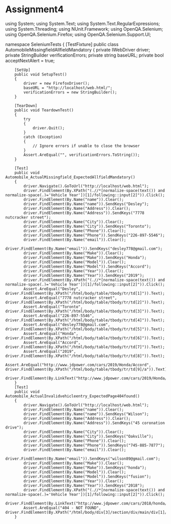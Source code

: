 # Assignment4
using System;
using System.Text;
using System.Text.RegularExpressions;
using System.Threading;
using NUnit.Framework;
using OpenQA.Selenium;
using OpenQA.Selenium.Firefox;
using OpenQA.Selenium.Support.UI;

namespace SeleniumTests
{
    [TestFixture]
    public class AutomobileMissingfieldAllfieldMandatory
    {
        private IWebDriver driver;
        private StringBuilder verificationErrors;
        private string baseURL;
        private bool acceptNextAlert = true;

        [SetUp]
        public void SetupTest()
        {
            driver = new FirefoxDriver();
            baseURL = "http://localhost/web.html/";
            verificationErrors = new StringBuilder();
        }

        [TearDown]
        public void TeardownTest()
        {
            try
            {
                driver.Quit();
            }
            catch (Exception)
            {
                // Ignore errors if unable to close the browser
            }
            Assert.AreEqual("", verificationErrors.ToString());
        }

        [Test]
        public void Automobile_ActualMissingfield_ExpectedAllfieldMandatory()
        {
            driver.Navigate().GoToUrl("http://localhost/web.html");
            driver.FindElement(By.XPath("(.//*[normalize-space(text()) and normalize-space(.)='Vehicle Year'])[1]/following::input[2]")).Click();
            driver.FindElement(By.Name("name")).Clear();
            driver.FindElement(By.Name("name")).SendKeys("Desley");
            driver.FindElement(By.Name("Address")).Clear();
            driver.FindElement(By.Name("Address")).SendKeys("7778 nutcracker street");
            driver.FindElement(By.Name("City")).Clear();
            driver.FindElement(By.Name("City")).SendKeys("Toronto");
            driver.FindElement(By.Name("Phone")).Clear();
            driver.FindElement(By.Name("Phone")).SendKeys("226-897-5546");
            driver.FindElement(By.Name("email")).Clear();
            driver.FindElement(By.Name("email")).SendKeys("desley778@gmail.com");
            driver.FindElement(By.Name("Make")).Clear();
            driver.FindElement(By.Name("Make")).SendKeys("Honda");
            driver.FindElement(By.Name("Model")).Clear();
            driver.FindElement(By.Name("Model")).SendKeys("Accord");
            driver.FindElement(By.Name("Year")).Clear();
            driver.FindElement(By.Name("Year")).SendKeys("2019");
            driver.FindElement(By.XPath("(.//*[normalize-space(text()) and normalize-space(.)='Vehicle Year'])[1]/following::input[2]")).Click();
            Assert.AreEqual("Desley", driver.FindElement(By.XPath("/html/body/table/tbody/tr/td[1]")).Text);
            Assert.AreEqual("7778 nutcracker street", driver.FindElement(By.XPath("/html/body/table/tbody/tr/td[2]")).Text);
            Assert.AreEqual("Toronto", driver.FindElement(By.XPath("/html/body/table/tbody/tr/td[3]")).Text);
            Assert.AreEqual("226-897-5546", driver.FindElement(By.XPath("/html/body/table/tbody/tr/td[4]")).Text);
            Assert.AreEqual("desley778@gmail.com", driver.FindElement(By.XPath("/html/body/table/tbody/tr/td[5]")).Text);
            Assert.AreEqual("Honda", driver.FindElement(By.XPath("/html/body/table/tbody/tr/td[6]")).Text);
            Assert.AreEqual("Accord", driver.FindElement(By.XPath("/html/body/table/tbody/tr/td[7]")).Text);
            Assert.AreEqual("2019", driver.FindElement(By.XPath("/html/body/table/tbody/tr/td[8]")).Text);
            Assert.AreEqual("http://www.jdpower.com/cars/2019/Honda/Accord", driver.FindElement(By.XPath("/html/body/table/tbody/tr/td[9]/a")).Text);
            driver.FindElement(By.LinkText("http://www.jdpower.com/cars/2019/Honda/Accord")).Click();
        }
        [Test]
        public void Automobile_ActualInvalidvehicleentry_ExpectedPage404found()
        {
            driver.Navigate().GoToUrl("http://localhost/web.html");
            driver.FindElement(By.Name("name")).Clear();
            driver.FindElement(By.Name("name")).SendKeys("Wilson");
            driver.FindElement(By.Name("Address")).Clear();
            driver.FindElement(By.Name("Address")).SendKeys("45 coronation drive");
            driver.FindElement(By.Name("City")).Clear();
            driver.FindElement(By.Name("City")).SendKeys("Oakville");
            driver.FindElement(By.Name("Phone")).Clear();
            driver.FindElement(By.Name("Phone")).SendKeys("745-885-7877");
            driver.FindElement(By.Name("email")).Clear();
            driver.FindElement(By.Name("email")).SendKeys("wilson89@gmail.com");
            driver.FindElement(By.Name("Make")).Clear();
            driver.FindElement(By.Name("Make")).SendKeys("honda");
            driver.FindElement(By.Name("Model")).Clear();
            driver.FindElement(By.Name("Model")).SendKeys("fusion");
            driver.FindElement(By.Name("Year")).Clear();
            driver.FindElement(By.Name("Year")).SendKeys("2018");
            driver.FindElement(By.XPath("(.//*[normalize-space(text()) and normalize-space(.)='Vehicle Year'])[1]/following::input[2]")).Click();
            driver.FindElement(By.LinkText("http://www.jdpower.com/cars/2018/honda/fusion")).Click();
            Assert.AreEqual("404 - NOT FOUND", driver.FindElement(By.XPath("/html/body/div[3]/section/div/main/div[1]/div[1]/h1")).Text);
        }
